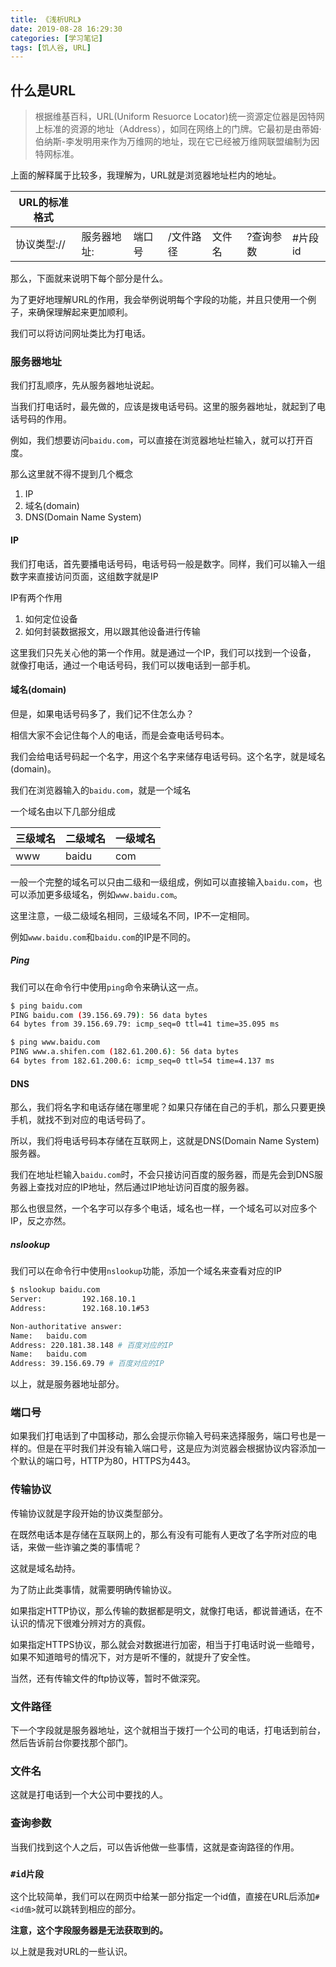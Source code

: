```yaml
---
title: 《浅析URL》
date: 2019-08-28 16:29:30
categories: [学习笔记]
tags: [饥人谷, URL]
---
```

## 什么是URL

> 根据维基百科，URL(Uniform Resuorce Locator)统一资源定位器是因特网上标准的资源的地址（Address），如同在网络上的门牌。它最初是由蒂姆·伯纳斯-李发明用来作为万维网的地址，现在它已经被万维网联盟编制为因特网标准。

上面的解释属于比较多，我理解为，URL就是浏览器地址栏内的地址。

| URL的标准格式 |             |        |           |        |           |         |
| ------------- | ----------- | ------ | --------- | ------ | --------- | ------- |
| 协议类型://   | 服务器地址: | 端口号 | /文件路径 | 文件名 | ?查询参数 | #片段id |
<!-- more -->
那么，下面就来说明下每个部分是什么。

为了更好地理解URL的作用，我会举例说明每个字段的功能，并且只使用一个例子，来确保理解起来更加顺利。

我们可以将访问网址类比为打电话。

### 服务器地址

我们打乱顺序，先从服务器地址说起。

当我们打电话时，最先做的，应该是拨电话号码。这里的服务器地址，就起到了电话号码的作用。

例如，我们想要访问`baidu.com`，可以直接在浏览器地址栏输入，就可以打开百度。

那么这里就不得不提到几个概念

1. IP
2. 域名(domain)
3. DNS(Domain Name System)

#### IP

我们打电话，首先要播电话号码，电话号码一般是数字。同样，我们可以输入一组数字来直接访问页面，这组数字就是IP

IP有两个作用

1. 如何定位设备
2. 如何封装数据报文，用以跟其他设备进行传输

这里我们只先关心他的第一个作用。就是通过一个IP，我们可以找到一个设备，
就像打电话，通过一个电话号码，我们可以拨电话到一部手机。

#### 域名(domain)

但是，如果电话号码多了，我们记不住怎么办？

相信大家不会记住每个人的电话，而是会查电话号码本。

我们会给电话号码起一个名字，用这个名字来储存电话号码。这个名字，就是域名(domain)。

我们在浏览器输入的`baidu.com`，就是一个域名

一个域名由以下几部分组成

| 三级域名 | 二级域名 | 一级域名 |
| -------- | -------- | -------- |
| www      | baidu    | com      |

一般一个完整的域名可以只由二级和一级组成，例如可以直接输入`baidu.com`，也可以添加更多级域名，例如`www.baidu.com`。

这里注意，一级二级域名相同，三级域名不同，IP不一定相同。

例如`www.baidu.com`和`baidu.com`的IP是不同的。

##### Ping

我们可以在命令行中使用`ping`命令来确认这一点。

```bash
$ ping baidu.com
PING baidu.com (39.156.69.79): 56 data bytes
64 bytes from 39.156.69.79: icmp_seq=0 ttl=41 time=35.095 ms
```

```bash
$ ping www.baidu.com
PING www.a.shifen.com (182.61.200.6): 56 data bytes
64 bytes from 182.61.200.6: icmp_seq=0 ttl=54 time=4.137 ms
```

#### DNS

那么，我们将名字和电话存储在哪里呢？如果只存储在自己的手机，那么只要更换手机，就找不到对应的电话号码了。

所以，我们将电话号码本存储在互联网上，这就是DNS(Domain Name System)服务器。

我们在地址栏输入`baidu.com`时，不会只接访问百度的服务器，而是先会到DNS服务器上查找对应的IP地址，然后通过IP地址访问百度的服务器。

那么也很显然，一个名字可以存多个电话，域名也一样，一个域名可以对应多个IP，反之亦然。

##### nslookup

我们可以在命令行中使用`nslookup`功能，添加一个域名来查看对应的IP

```bash
$ nslookup baidu.com
Server:         192.168.10.1
Address:        192.168.10.1#53

Non-authoritative answer:
Name:   baidu.com
Address: 220.181.38.148 # 百度对应的IP
Name:   baidu.com
Address: 39.156.69.79 # 百度对应的IP
```

以上，就是服务器地址部分。

### 端口号

如果我们打电话到了中国移动，那么会提示你输入号码来选择服务，端口号也是一样的。但是在平时我们并没有输入端口号，这是应为浏览器会根据协议内容添加一个默认的端口号，HTTP为80，HTTPS为443。

### 传输协议

传输协议就是字段开始的协议类型部分。

在既然电话本是存储在互联网上的，那么有没有可能有人更改了名字所对应的电话，来做一些诈骗之类的事情呢？

这就是域名劫持。

为了防止此类事情，就需要明确传输协议。

如果指定HTTP协议，那么传输的数据都是明文，就像打电话，都说普通话，在不认识的情况下很难分辨对方的真假。

如果指定HTTPS协议，那么就会对数据进行加密，相当于打电话时说一些暗号，如果不知道暗号的情况下，对方是听不懂的，就提升了安全性。

当然，还有传输文件的ftp协议等，暂时不做深究。

### 文件路径

下一个字段就是服务器地址，这个就相当于拨打一个公司的电话，打电话到前台，然后告诉前台你要找那个部门。

### 文件名

这就是打电话到一个大公司中要找的人。

### 查询参数

当我们找到这个人之后，可以告诉他做一些事情，这就是查询路径的作用。

### `#id片段`

这个比较简单，我们可以在网页中给某一部分指定一个id值，直接在URL后添加`#<id值>`就可以跳转到相应的部分。

**注意，这个字段服务器是无法获取到的。**

以上就是我对URL的一些认识。
